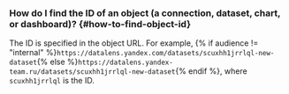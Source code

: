 ### How do I find the ID of an object (a connection, dataset, chart, or dashboard)? {#how-to-find-object-id}

The ID is specified in the object URL. For example, {% if audience != "internal" %}`https://datalens.yandex.com/datasets/scuxhh1jrrlql-new-dataset`{% else %}`https://datalens.yandex-team.ru/datasets/scuxhh1jrrlql-new-dataset`{% endif %}, where `scuxhh1jrrlql` is the ID.

